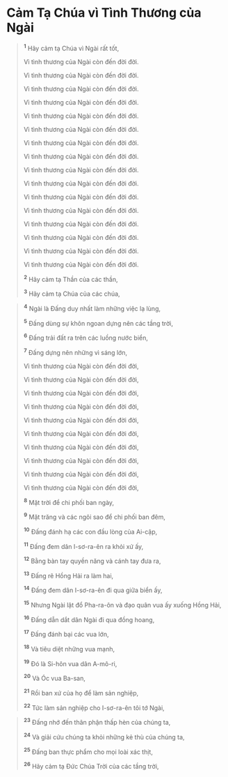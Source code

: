 # Cảm Tạ Chúa vì Tình Thương của Ngài

> <sup><b>1</b></sup> Hãy cảm tạ Chúa vì Ngài rất tốt,
> 
> Vì tình thương của Ngài còn đến đời đời.
> 
> Vì tình thương của Ngài còn đến đời đời.
> 
> Vì tình thương của Ngài còn đến đời đời.
> 
> Vì tình thương của Ngài còn đến đời đời.
> 
> Vì tình thương của Ngài còn đến đời đời.
> 
> Vì tình thương của Ngài còn đến đời đời.
> 
> Vì tình thương của Ngài còn đến đời đời.
> 
> Vì tình thương của Ngài còn đến đời đời.
> 
> Vì tình thương của Ngài còn đến đời đời.
> 
> Vì tình thương của Ngài còn đến đời đời.
> 
> Vì tình thương của Ngài còn đến đời đời.
> 
> Vì tình thương của Ngài còn đến đời đời.
> 
> Vì tình thương của Ngài còn đến đời đời.
> 
> Vì tình thương của Ngài còn đến đời đời.
> 
> Vì tình thương của Ngài còn đến đời đời.
> 
> Vì tình thương của Ngài còn đến đời đời.
> 
> <sup><b>2</b></sup> Hãy cảm tạ Thần của các thần,
> 
> <sup><b>3</b></sup> Hãy cảm tạ Chúa của các chúa,
>


> <sup><b>4</b></sup> Ngài là Ðấng duy nhất làm những việc lạ lùng,
> 
> <sup><b>5</b></sup> Ðấng dùng sự khôn ngoan dựng nên các tầng trời,
> 
> <sup><b>6</b></sup> Ðấng trải đất ra trên các luồng nước biển,
> 
> <sup><b>7</b></sup> Ðấng dựng nên những vì sáng lớn,
> 
> Vì tình thương của Ngài còn đến đời đời,
> 
> Vì tình thương của Ngài còn đến đời đời,
> 
> Vì tình thương của Ngài còn đến đời đời,
> 
> Vì tình thương của Ngài còn đến đời đời,
> 
> Vì tình thương của Ngài còn đến đời đời,
> 
> Vì tình thương của Ngài còn đến đời đời,
> 
> Vì tình thương của Ngài còn đến đời đời,
> 
> Vì tình thương của Ngài còn đến đời đời,
> 
> Vì tình thương của Ngài còn đến đời đời,
> 
> Vì tình thương của Ngài còn đến đời đời,
> 
> <sup><b>8</b></sup> Mặt trời để chi phối ban ngày,
> 
> <sup><b>9</b></sup> Mặt trăng và các ngôi sao để chi phối ban đêm,
> 
> <sup><b>10</b></sup> Ðấng đánh hạ các con đầu lòng của Ai-cập,
> 
> <sup><b>11</b></sup> Ðấng đem dân I-sơ-ra-ên ra khỏi xứ ấy,
> 
> <sup><b>12</b></sup> Bằng bàn tay quyền năng và cánh tay đưa ra,
> 
> <sup><b>13</b></sup> Ðấng rẽ Hồng Hải ra làm hai,
> 
> <sup><b>14</b></sup> Ðấng đem dân I-sơ-ra-ên đi qua giữa biển ấy,
> 
> <sup><b>15</b></sup> Nhưng Ngài lật đổ Pha-ra-ôn và đạo quân vua ấy xuống Hồng Hải,
> 
> <sup><b>16</b></sup> Ðấng dẫn dắt dân Ngài đi qua đồng hoang,
> 
> <sup><b>17</b></sup> Ðấng đánh bại các vua lớn,
> 
> <sup><b>18</b></sup> Và tiêu diệt những vua mạnh,
> 
> <sup><b>19</b></sup> Ðó là Si-hôn vua dân A-mô-ri,
> 
> <sup><b>20</b></sup> Và Óc vua Ba-san,
> 
> <sup><b>21</b></sup> Rồi ban xứ của họ để làm sản nghiệp,
> 
> <sup><b>22</b></sup> Tức làm sản nghiệp cho I-sơ-ra-ên tôi tớ Ngài,
>


> <sup><b>23</b></sup> Ðấng nhớ đến thân phận thấp hèn của chúng ta,
> 
> <sup><b>24</b></sup> Và giải cứu chúng ta khỏi những kẻ thù của chúng ta,
> 
> <sup><b>25</b></sup> Ðấng ban thực phẩm cho mọi loài xác thịt,
> 
> <sup><b>26</b></sup> Hãy cảm tạ Ðức Chúa Trời của các tầng trời,
>

